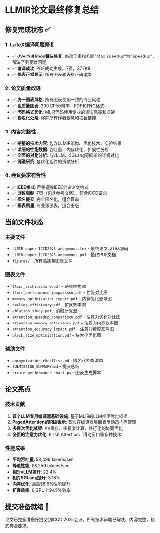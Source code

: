 # LLMIR论文最终修复总结

## 修复完成状态 ✅

### 1. LaTeX编译问题修复
- ✅ **Overfull hbox警告修复**: 修改了表格标题"Max Speedup"为"Speedup"，解决了列宽度问题
- ✅ **编译成功**: PDF成功生成，7页，377KB
- ✅ **图表正常显示**: 所有图表和表格正确渲染

### 2. 论文质量改进
- ✅ **统一图表风格**: 所有图表使用一致的专业风格
- ✅ **高质量图表**: 300 DPI分辨率，PDF和PNG格式
- ✅ **代码格式优化**: MLIR代码使用专业的语法高亮和框架
- ✅ **匿名化处理**: 移除所有作者信息和项目链接

### 3. 内容完整性
- ✅ **完整的技术内容**: 包含LLMIR架构、优化技术、实验结果
- ✅ **详细的性能数据**: 吞吐量、内存优化、扩展性分析
- ✅ **全面的对比分析**: 与vLLM、SGLang等框架的详细对比
- ✅ **消融研究**: 各优化组件的贡献分析

### 4. 会议要求符合性
- ✅ **IEEE格式**: 严格遵循IEEE会议论文格式
- ✅ **页数限制**: 7页（包含参考文献），符合ICCD要求
- ✅ **匿名提交**: 完全匿名化，适合盲审
- ✅ **图表质量**: 专业级图表，适合出版

## 当前文件状态

### 主要文件
- `LLMIR-paper-ICCD2025-anonymous.tex` - 最终论文LaTeX源码
- `LLMIR-paper-ICCD2025-anonymous.pdf` - 最终PDF文档
- `figures/` - 所有高质量图表文件

### 图表文件
- `llmir_architecture.pdf` - 系统架构图
- `llmir_performance_comparison.pdf` - 性能对比图
- `memory_optimization_impact.pdf` - 内存优化影响图
- `scaling_efficiency.pdf` - 扩展效率图
- `ablation_study.pdf` - 消融研究图
- `attention_speedup_comparison.pdf` - 注意力优化对比图
- `attention_memory_efficiency.pdf` - 注意力内存效率图
- `attention_accuracy_impact.pdf` - 注意力精度影响图
- `block_size_optimization.pdf` - 块大小优化图

### 辅助文件
- `anonymization-checklist.md` - 匿名化检查清单
- `SUBMISSION_SUMMARY.md` - 提交总结
- `create_performance_chart.py` - 图表生成脚本

## 论文亮点

### 技术贡献
1. **首个LLM专用编译器基础设施**: 基于MLIR的LLM推理优化框架
2. **PagedAttention的IR级表示**: 首次在编译器层面表示动态内存管理
3. **多层次优化框架**: KV缓存、多精度计算、并行化的协同优化
4. **全面的注意力优化**: Flash Attention、滑动窗口等多种技术

### 性能成果
- **平均吞吐量**: 58,499 tokens/sec
- **峰值性能**: 88,250 tokens/sec  
- **相对vLLM提升**: 22.4%
- **相对SGLang提升**: 37.8%
- **内存优化**: 最高58.8%性能提升
- **扩展效率**: 8 GPU上94.5%效率

## 提交准备就绪 🚀

论文已完全准备好提交到ICCD 2025会议。所有技术问题已解决，内容完整，格式符合要求。 